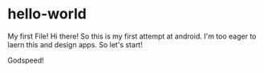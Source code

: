 # hello-world
My first File!
Hi there! So this is my first attempt at android. I'm too eager to laern this and design apps.
So let's start! 

Godspeed!
